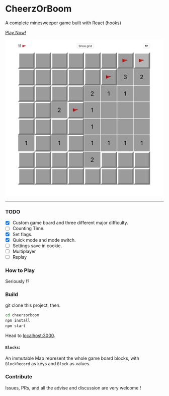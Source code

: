 # CheerzOrBoom

A complete minesweeper game built with React (hooks)

[Play Now!](https://admiring-davinci-96f9e2.netlify.com/)

![screenshot](screenshot.png)

---

### TODO

- [x] Custom game board and three different major difficulty.
- [ ] Counting Time.
- [x] Set flags.
- [x] Quick mode and mode switch.
- [ ] Settings save in cookie.
- [ ] Multiplayer
- [ ] Replay

### How to Play
Seriously !?

### Build
git clone this project, then.
```bash
cd cheerzorboom
npm install
npm start
```
Head to [localhost:3000](localhost:3000).

#### `Blocks`:
An immutable Map represent the whole game board blocks, with `BlockRecord` as keys and `Block` as values.

### Contribute
Issues, PRs, and all the advise and discussion are very welcome !
